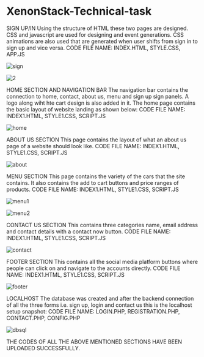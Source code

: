 # XenonStack-Technical-task
SIGN UP/IN
Using the structure of HTML these two pages are designed. CSS and javascript are used for designing and event generations. CSS animations are also used that are generated when user shifts from sign in to sign up and vice versa.
CODE FILE NAME: INDEX.HTML, STYLE.CSS, APP.JS

![sign](https://user-images.githubusercontent.com/78338126/182253385-c283ddcb-46f8-4b28-9d5a-cc2a90b2613f.jpg)

![2](https://user-images.githubusercontent.com/78338126/182253405-6a1f3b5e-6a5b-477d-8fb3-0d154fde9eca.jpg)

HOME SECTION AND NAVIGATION BAR
The navigation bar contains the connection to home, contact, about us, menu and sign up sign panels. A logo along wiht hte cart design is also added in it.
The home page contains the basic layout of website landing as shown below:
CODE FILE NAME: INDEX1.HTML, STYLE1.CSS, SCRIPT.JS

![home](https://user-images.githubusercontent.com/78338126/182253742-4fba7ba2-8937-4ff1-8a73-234ef6132d98.jpg)

ABOUT US SECTION
This page contains the layout of what an about us page of a website should look like.
CODE FILE NAME: INDEX1.HTML, STYLE1.CSS, SCRIPT.JS

![about](https://user-images.githubusercontent.com/78338126/182253847-e51c1c13-3f59-4483-9a67-efee1c45f033.jpg)

MENU SECTION
This page contains the variety of the cars that the site contains. It also contains the add to cart buttons and price ranges of products.
CODE FILE NAME: INDEX1.HTML, STYLE1.CSS, SCRIPT.JS

![menu1](https://user-images.githubusercontent.com/78338126/182254086-a27b291f-49ca-48e3-94cf-e63c9475b599.jpg)

![menu2](https://user-images.githubusercontent.com/78338126/182254055-9f854372-bf2b-4fe5-b5d7-9b1af89094c8.jpg)

CONTACT US SECTION
This contains three categories name, email address and contact details with a contact now button.
CODE FILE NAME: INDEX1.HTML, STYLE1.CSS, SCRIPT.JS

![contact](https://user-images.githubusercontent.com/78338126/182254279-121d0147-5512-4c69-b9f0-06c78bb8ed35.jpg)

FOOTER SECTION
This contains all the social media platform buttons where people can click on and navigate to the accounts directly.
CODE FILE NAME: INDEX1.HTML, STYLE1.CSS, SCRIPT.JS

![footer](https://user-images.githubusercontent.com/78338126/182254399-b6349cb8-f37b-402b-8eaa-f2f9688a6f7c.jpg)

LOCALHOST
 The database was created and after the backend connection of all the three forms i.e. sign up, login and contact us this is the localhost setup snapshot:
 CODE FILE NAME: LOGIN.PHP, REGISTRATION.PHP, CONTACT.PHP, CONFIG.PHP
 
 ![dbsql](https://user-images.githubusercontent.com/78338126/182254545-5588ad4b-b0d6-4748-81fe-1017812f2e08.jpg)


THE CODES OF ALL THE ABOVE MENTIONED SECTIONS HAVE BEEN UPLOADED SUCCESSFULLY.


